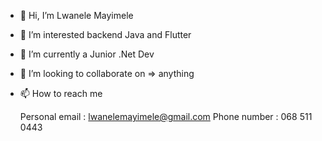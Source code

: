 - 👋 Hi, I’m Lwanele Mayimele
- 👀 I’m interested backend Java and Flutter
- 🌱 I’m currently a Junior .Net Dev
- 💞️ I’m looking to collaborate on => anything
- 📫 How to reach me

    Personal email : lwanelemayimele@gmail.com
    Phone number : 068 511 0443

